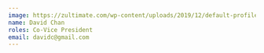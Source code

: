 ```yaml
---
image: https://zultimate.com/wp-content/uploads/2019/12/default-profile.png
name: David Chan
roles: Co-Vice President
email: davidc@gmail.com
---
```

